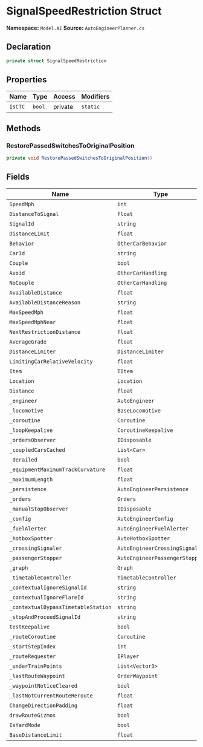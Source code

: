 # SignalSpeedRestriction Struct

**Namespace:** `Model.AI`
**Source:** `AutoEngineerPlanner.cs`

## Declaration

```csharp
private struct SignalSpeedRestriction
```

## Properties

| Name | Type | Access | Modifiers |
|------|------|--------|-----------|
| `IsCTC` | `bool` | private | `static` |

## Methods

### RestorePassedSwitchesToOriginalPosition

```csharp
private void RestorePassedSwitchesToOriginalPosition()
```

## Fields

| Name | Type | Access | Modifiers |
|------|------|--------|-----------|
| `SpeedMph` | `int` | public | - |
| `DistanceToSignal` | `float` | public | - |
| `SignalId` | `string` | public | `readonly` |
| `DistanceLimit` | `float` | public | - |
| `Behavior` | `OtherCarBehavior` | public | `readonly` |
| `CarId` | `string` | public | `readonly` |
| `Couple` | `bool` | public | - |
| `Avoid` | `OtherCarHandling` | public | `static` |
| `NoCouple` | `OtherCarHandling` | public | `static` |
| `AvailableDistance` | `float` | public | - |
| `AvailableDistanceReason` | `string` | public | - |
| `MaxSpeedMph` | `float` | public | - |
| `MaxSpeedMphNear` | `float` | public | - |
| `NextRestrictionDistance` | `float` | public | - |
| `AverageGrade` | `float` | public | - |
| `DistanceLimiter` | `DistanceLimiter` | public | - |
| `LimitingCarRelativeVelocity` | `float` | public | - |
| `Item` | `TItem` | public | `readonly` |
| `Location` | `Location` | public | `readonly` |
| `Distance` | `float` | public | `readonly` |
| `_engineer` | `AutoEngineer` | private | - |
| `_locomotive` | `BaseLocomotive` | private | - |
| `_coroutine` | `Coroutine` | private | - |
| `_loopKeepalive` | `CoroutineKeepalive` | private | `readonly` |
| `_ordersObserver` | `IDisposable` | private | - |
| `_coupledCarsCached` | `List<Car>` | private | `readonly` |
| `_derailed` | `bool` | private | - |
| `_equipmentMaximumTrackCurvature` | `float` | private | - |
| `_maximumLength` | `float` | private | - |
| `_persistence` | `AutoEngineerPersistence` | private | - |
| `_orders` | `Orders` | private | - |
| `_manualStopObserver` | `IDisposable` | private | - |
| `_config` | `AutoEngineerConfig` | private | - |
| `_fuelAlerter` | `AutoEngineerFuelAlerter` | private | - |
| `_hotboxSpotter` | `AutoHotboxSpotter` | private | - |
| `_crossingSignaler` | `AutoEngineerCrossingSignaler` | private | - |
| `_passengerStopper` | `AutoEngineerPassengerStopper` | private | - |
| `_graph` | `Graph` | private | - |
| `_timetableController` | `TimetableController` | private | - |
| `_contextualIgnoreSignalId` | `string` | private | - |
| `_contextualIgnoreFlareId` | `string` | private | - |
| `_contextualBypassTimetableStation` | `string` | private | - |
| `_stopAndProceedSignalId` | `string` | private | - |
| `testKeepalive` | `bool` | private | - |
| `_routeCoroutine` | `Coroutine` | private | - |
| `_startStepIndex` | `int` | private | - |
| `_routeRequester` | `IPlayer` | private | - |
| `_underTrainPoints` | `List<Vector3>` | private | `readonly` |
| `_lastRouteWaypoint` | `OrderWaypoint` | private | - |
| `_waypointNoticeCleared` | `bool` | private | - |
| `_lastNotCurrentRouteReroute` | `float` | private | - |
| `ChangeDirectionPadding` | `float` | private | `const` |
| `drawRouteGizmos` | `bool` | private | - |
| `IsYardMode` | `bool` | internal | - |
| `BaseDistanceLimit` | `float` | private | - |

